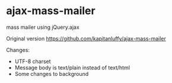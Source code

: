 ajax-mass-mailer
================

mass mailer using jQuery.ajax

Original version https://github.com/kapitanluffy/ajax-mass-mailer

Changes:
* UTF-8 charset
* Message body is text/plain instead of text/html
* Some changes to background

